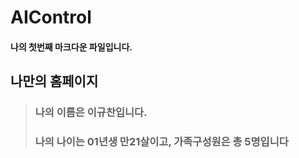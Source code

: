# AIControl

#### 나의 첫번째 마크다운 파일입니다.

## 나만의 홈페이지

> ### 나의 이름은 이규찬입니다.
> ### 나의 나이는 01년생 만21살이고, 가족구성원은 총 5명입니다
